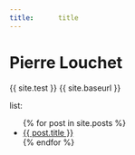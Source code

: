 ```yaml
---
title:		title
---
```


Pierre Louchet
==============

<!-- {{ base }} -->
<!-- {{ page.layout }} -->
<!-- {{ page.layout.base }} -->
{{ site.test }}
{{ site.baseurl }}

list:
<ul>
  {% for post in site.posts %}
    <li>
      <a href="{{ site.baseurl }}{{ post.url }}">{{ post.title }}</a>
    </li>
  {% endfor %}
</ul>
